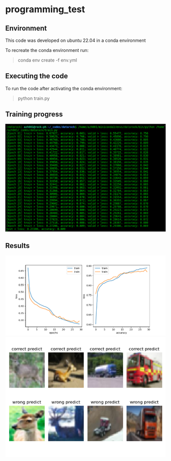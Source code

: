 # programming_test

## Environment
This code was developed on ubuntu 22.04 in a conda environment

To recreate the conda environment run:
> conda env create -f env.yml

## Executing the code

To run the code after activating the conda environment:
> python train.py

## Training progress
![plot](./images/train_progress.png)

## Results
![plot](./images/train_loss_acc.png)
![plot](./images/image_examples.png)
